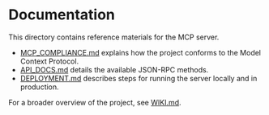 # Documentation

This directory contains reference materials for the MCP server.

- [MCP_COMPLIANCE.md](MCP_COMPLIANCE.md) explains how the project conforms to the Model Context Protocol.
- [API_DOCS.md](API_DOCS.md) details the available JSON-RPC methods.
- [DEPLOYMENT.md](DEPLOYMENT.md) describes steps for running the server locally and in production.

For a broader overview of the project, see [WIKI.md](WIKI.md).

